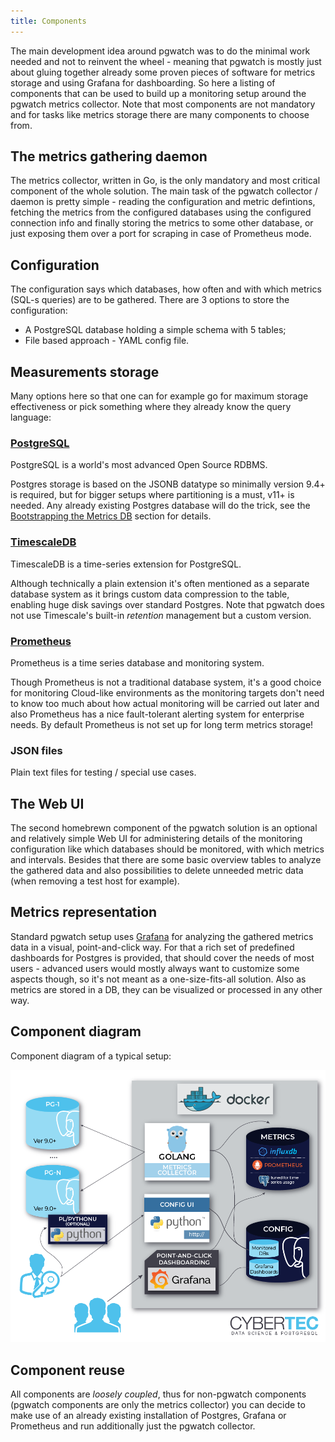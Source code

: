 ```yaml
---
title: Components
---
```


The main development idea around pgwatch was to do the minimal work
needed and not to reinvent the wheel - meaning that pgwatch is mostly
just about gluing together already some proven pieces of software for
metrics storage and using Grafana for dashboarding. So here a listing of
components that can be used to build up a monitoring setup around the
pgwatch metrics collector. Note that most components are not mandatory
and for tasks like metrics storage there are many components to choose
from.

## The metrics gathering daemon

The metrics collector, written in Go, is the only mandatory and most
critical component of the whole solution. The main task of the pgwatch
collector / daemon is pretty simple - reading the configuration and
metric defintions, fetching the metrics from the configured databases
using the configured connection info and finally storing the metrics to
some other database, or just exposing them over a port for scraping in
case of Prometheus mode.

## Configuration

The configuration says which databases, how often and with which metrics
(SQL-s queries) are to be gathered. There are 3 options to store the
configuration:

- A PostgreSQL database holding a simple schema with 5 tables;
- File based approach - YAML config file.

## Measurements storage

Many options here so that one can for example go for maximum storage
effectiveness or pick something where they already know the query
language:

### [PostgreSQL](https://www.postgresql.org/) 
PostgreSQL is a world's most advanced Open Source RDBMS.

Postgres storage is based on the JSONB datatype so minimally
version 9.4+ is required, but for bigger setups where partitioning
is a must, v11+ is needed. Any already existing Postgres database
will do the trick, see the [Bootstrapping the Metrics DB](../howto/metrics_db_bootstrap.md) section for details.

### [TimescaleDB](https://www.timescale.com/) 
TimescaleDB is a time-series extension for PostgreSQL.

Although technically a plain extension it's often mentioned as a
separate database system as it brings custom data compression to
the table, enabling huge disk savings over standard Postgres. Note
that pgwatch does not use Timescale's built-in *retention*
management but a custom version.

### [Prometheus](https://prometheus.io/) 
Prometheus is a time series database and monitoring system.

Though Prometheus is not a traditional database system, it's a
good choice for monitoring Cloud-like environments as the
monitoring targets don't need to know too much about how actual
monitoring will be carried out later and also Prometheus has a
nice fault-tolerant alerting system for enterprise needs. By
default Prometheus is not set up for long term metrics storage!

### JSON files
Plain text files for testing / special use cases.

## The Web UI

The second homebrewn component of the pgwatch solution is an optional
and relatively simple Web UI for administering details of the monitoring
configuration like which databases should be monitored, with which
metrics and intervals. Besides that there are some basic overview tables
to analyze the gathered data and also possibilities to delete unneeded
metric data (when removing a test host for example).

## Metrics representation

Standard pgwatch setup uses [Grafana](http://grafana.org/) for
analyzing the gathered metrics data in a visual, point-and-click way.
For that a rich set of predefined dashboards for Postgres is provided,
that should cover the needs of most users - advanced users would mostly
always want to customize some aspects though, so it's not meant as a
one-size-fits-all solution. Also as metrics are stored in a DB, they can
be visualized or processed in any other way.

## Component diagram

Component diagram of a typical setup:

[![pgwatch typical deployment architecture diagram](../gallery/pgwatch_architecture.png)](../gallery/pgwatch_architecture.png)

## Component reuse

All components are *loosely coupled*, thus for non-pgwatch components
(pgwatch components are only the metrics collector) 
you can decide to make use of an already existing installation of
Postgres, Grafana or Prometheus and run additionally just the pgwatch
collector.